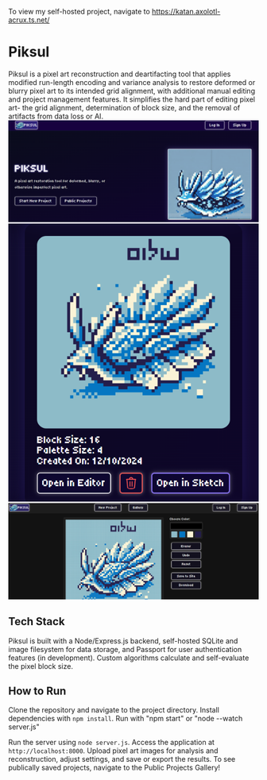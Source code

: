 To view my self-hosted project, navigate to https://katan.axolotl-acrux.ts.net/

# Piksul

Piksul is a pixel art reconstruction and deartifacting tool that applies modified run-length encoding and variance analysis to restore deformed or blurry pixel art to its intended grid alignment, with additional manual editing and project management features. It simplifies the hard part of editing pixel art- the grid alignment, determination of block size, and the removal of artifacts from data loss or AI.
![Homepage](image.png) 
![alt text](image-1.png)
![alt text](image-2.png)
## Tech Stack

Piksul is built with a Node/Express.js backend, self-hosted SQLite and image filesystem for data storage, and Passport for user authentication features (in development). Custom algorithms calculate and self-evaluate the pixel block size.

## How to Run

Clone the repository and navigate to the project directory. Install dependencies with `npm install`. Run with "npm start" or "node --watch server.js"

Run the server using `node server.js`. Access the application at `http://localhost:8000`. Upload pixel art images for analysis and reconstruction, adjust settings, and save or export the results. To see publically saved projects, navigate to the Public Projects Gallery!